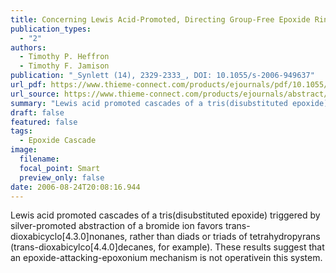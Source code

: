 ```yaml
---
title: Concerning Lewis Acid-Promoted, Directing Group-Free Epoxide Ring-Opening Cascades
publication_types:
  - "2"
authors:
  - Timothy P. Heffron
  - Timothy F. Jamison
publication: "_Synlett (14), 2329-2333_, DOI: 10.1055/s-2006-949637"
url_pdf: https://www.thieme-connect.com/products/ejournals/pdf/10.1055/s-2006-949637.pdf
url_source: https://www.thieme-connect.com/products/ejournals/abstract/10.1055/s-2006-949637
summary: "Lewis acid promoted cascades of a tris(disubstituted epoxide) triggered by silver-promoted abstraction of a bromide ion favors trans-dioxabicyclo[4.3.0]nonanes, rather than diads or triads of tetrahydropyrans (trans-dioxabicylco[4.4.0]decanes, for example). These results suggest that an epoxide-attacking-epoxonium mechanism is not operativein this system."
draft: false
featured: false
tags:
  - Epoxide Cascade
image:
  filename: 
  focal_point: Smart
  preview_only: false
date: 2006-08-24T20:08:16.944
---
```

  Lewis acid promoted cascades of a tris(disubstituted epoxide) triggered by silver-promoted abstraction of a bromide ion favors trans-dioxabicyclo[4.3.0]nonanes, rather than diads or triads of tetrahydropyrans (trans-dioxabicylco[4.4.0]decanes, for example). These results suggest that an epoxide-attacking-epoxonium mechanism is not operativein this system.
